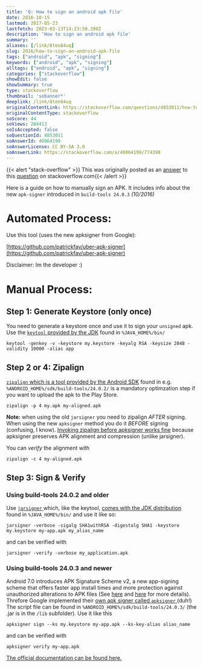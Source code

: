 ```yaml
---
title: 'Q: How to sign an android apk file'
date: 2016-10-15
lastmod: 2017-05-23
lastfetch: 2023-03-13T14:23:50.390Z
description: 'How to sign an android apk file'
summary: ''
aliases: [/link/8ten84uq]
slug: 2016/how-to-sign-an-android-apk-file
tags: ["android", "apk", "signing"]
keywords: ["android", "apk", "signing"]
alltags: ["android", "apk", "signing"]
categories: ["stackoverflow"]
showEdit: false
showSummary: true
type: stackoverflow
thumbnail: 'sobanner*' 
deeplink: /link/8ten84uq
originalContentLink: https://stackoverflow.com/questions/4853011/how-to-sign-an-android-apk-file
originalContentType: stackoverflow
soScore: 44
soViews: 204413
soIsAccepted: false
soQuestionId: 4853011
soAnswerId: 40064199
soAnswerLicense: CC BY-SA 3.0
soAnswerLink: https://stackoverflow.com/a/40064199/774398
---
```


{{< alert "stack-overflow" >}} This was originally posted as an [answer](https://stackoverflow.com/a/40064199/774398) to this [question](https://stackoverflow.com/questions/4853011/how-to-sign-an-android-apk-file)  on stackoverflow.com{{< /alert >}}

Here is a guide on how to manually sign an APK. It includes info about the new  `apk-signer`  introduced in  `build-tools 24.0.3`  _(10/2016)_

Automated Process:
==================

Use this tool (uses the new apksigner from Google):

[https://github.com/patrickfav/uber-apk-signer](https://github.com/patrickfav/uber-apk-signer)

Disclaimer: Im the developer :)

Manual Process:
===============

Step 1: Generate Keystore (only once)
-------------------------------------

You need to generate a keystore once and use it to sign your  `unsigned`  apk. Use the [ `keytool` ](https://docs.oracle.com/javase/8/docs/technotes/tools/unix/keytool.html) [provided by the JDK](https://stackoverflow.com/questions/4830253/where-is-the-keytool-application) found in  `%JAVA_HOME%/bin/` 

```
keytool -genkey -v -keystore my.keystore -keyalg RSA -keysize 2048 -validity 10000 -alias app

```

Step 2 or 4: Zipalign
---------------------

[ `zipalign` ](https://developer.android.com/studio/command-line/zipalign.html) [which is a tool provided by the Android SDK](https://stackoverflow.com/questions/24442213/cannot-find-zip-align-when-publishing-app) found in e.g.  `%ANDROID_HOME%/sdk/build-tools/24.0.2/`  is a mandatory optimzation step if you want to upload the apk to the Play Store.

```
zipalign -p 4 my.apk my-aligned.apk

```

**Note:** when using the old  `jarsigner`  you need to zipalign _AFTER_ signing. When using the new  `apksigner`  method you do it _BEFORE_ signing (confusing, I know). [Invoking zipalign before apksigner works fine](https://developer.android.com/studio/releases/build-tools.html) because apksigner preserves APK alignment and compression (unlike jarsigner).

You can _verify_ the alignment with

```
zipalign -c 4 my-aligned.apk

```

Step 3: Sign & Verify
---------------------

### Using build-tools 24.0.2 and older

Use [ `jarsigner` ](http://docs.oracle.com/javase/7/docs/technotes/tools/windows/jarsigner.html) which, like the keytool, [comes with the JDK distribution](https://stackoverflow.com/questions/12135699/where-is-jarsigner) found in  `%JAVA_HOME%/bin/`  and use it like so:

```
jarsigner -verbose -sigalg SHA1withRSA -digestalg SHA1 -keystore my.keystore my-app.apk my_alias_name

```

and can be verified with

```
jarsigner -verify -verbose my_application.apk

```

### Using build-tools 24.0.3 and newer

Android 7.0 introduces APK Signature Scheme v2, a new app-signing scheme that offers faster app install times and more protection against unauthorized alterations to APK files (See [here](https://developer.android.com/about/versions/nougat/android-7.0.html#apk_signature_v2) and [here](https://source.android.com/security/apksigning/v2.html) for more details). Threfore Google implemented their [own apk signer called  `apksigner` ](https://developer.android.com/studio/command-line/apksigner.html) (duh!) The script file can be found in  `%ANDROID_HOME%/sdk/build-tools/24.0.3/`  (the .jar is in the  `/lib`  subfolder). Use it like this

```
apksigner sign --ks my.keystore my-app.apk --ks-key-alias alias_name

```

and can be verified with

```
apksigner verify my-app.apk

```

[The official documentation can be found here.](https://developer.android.com/studio/publish/app-signing.html#signing-manually)